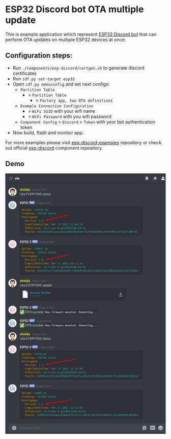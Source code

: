 # ESP32 Discord bot OTA multiple update

This is example application which represent [ESP32 Discord bot](https://github.com/abobija/esp-discord) that can perform OTA updates on multiple ESP32 devices at once.

## Configuration steps:

- Run `./components/esp-discord/certgen.sh` to generate discord certificates
- Run `idf.py set-target esp32`
- Open `idf.py menuconfig` and set next configs:
  - `Partition Table`
    - \> `Partition Table`
      - \> `Factory app, two OTA definitions`
  - `Example Connection Configuration`
    - \> `WiFi SSID` with your wifi name
    - \> `WiFi Password` with you wifi password
  - `Component Config` > `Discord` > `Token` with your bot authentication token
- Now build, flash and monitor app.

For more examples please visit [esp-discord-examples](https://github.com/abobija/esp-discord-examples) repository or check out official [esp-discord](https://github.com/abobija/esp-discord) component repository.

## Demo

![Chat](docs/chat.png)